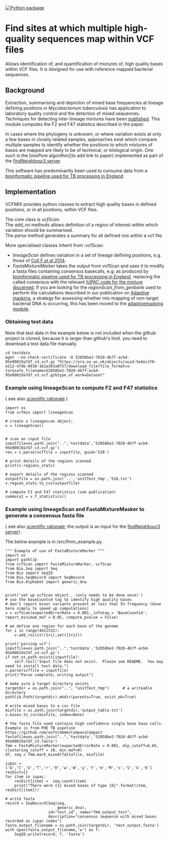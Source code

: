 [![Python package](https://github.com/AlexOrlek/VCFMIX/actions/workflows/python_versions.yml/badge.svg)](https://github.com/AlexOrlek/VCFMIX/actions/workflows/python_versions.yml)

# Find sites at which multiple high-quality sequences map within VCF files
Allows identification of, and quantification of mixtures of, high quality bases within VCF files.  It is designed for use with reference mapped bacterial sequences.

## Background
Extraction, summarising and depiction of mixed base frequencies at lineage defining positions in *Mycobacterium tuberculosis* has application to laboratory quality control and the detection of mixed sequences.
Techniques for detecting inter-lineage mixtures have been [published](https://www.ncbi.nlm.nih.gov/pubmed/30209183).  This module computes the F2 and F47 statistics described in the paper.

In cases where the phylogeny is unknown, or where variation exists at only a few bases in closely related samples, approaches exist which compare multiple samples to identify whether the positions to which mixtures of bases are mapped are likely to be of technical, or biological origin.  One such is the [mixPore algorithm](to add link to paper) implemented as part of the [findNeighbour3 server](https://github.com/davidhwyllie/findNeighbour3).

This software has predominantly been used to consume data from a [bioinformatic pipeline used for TB processing in England](https://github.com/oxfordmmm/CompassCompact).

## Implementation

VCFMIX provides python classes to extract high quality bases in defined positions, or in all positions, within VCF files.

The core class is *vcfScan*.    
The *add_roi* methods allows definition of a region of interest within which variation should be summarised.  
The *parse* method generates a summary for all defined rois within a vcf file.

More specialised classes inherit from :vcfScan:
* *lineageScan* defines variation in a set of lineage defining positions, e.g. those of [Coll F *et al* 2014](https://www.ncbi.nlm.nih.gov/pubmed/25176035).
* *FastaMixtureMarker* takes the output from vcfScan and uses it to modify a fasta files containing consensus basecalls, e.g. as produced by [bioinformatic pipeline used for TB processing in England](https://github.com/oxfordmmm/CompassCompact), replacing the called consensus with the relevant [IUPAC code for the mixture discerned](https://www.bioinformatics.org/sms/iupac.html).
If you are looking for the *regionScan_from_genbank* used to perform the calculations described in our publication on [Adaptive masking](https://www.ncbi.nlm.nih.gov/pubmed/29875188), a strategy for assessing whether mis-mapping of non-target bacterial DNA is occurring, this has been moved to the [adaptivemasking module](https://github.com/davidhwyllie/adaptivemasking).

### Obtaining test data
Note that test data in the example below is not included when the github project is cloned, because it is larger than github's limit.
you need to download a test data file manually.

```
cd testdata
wget --no-check-certificate -O 52858be2-7020-4b7f-acb4-95e00019a7d7_v3.vcf.gz "https://ora.ox.ac.uk/objects/uuid:5e4ec1f8-e212-47db-8910-161a303a0757/download_file?file_format=x-tar&safe_filename=52858be2-7020-4b7f-acb4-95e00019a7d7_v3.vcf.gz&type_of_work=Dataset"
```

### Example using lineageScan to compute F2 and F47 statistics
( see also [scientific rationale](https://www.ncbi.nlm.nih.gov/pubmed/30209183) )

```
import os
from vcfmix import lineageScan

# create a lineagescan object;
v = lineageScan()


# scan an input file
inputfile=os.path.join("..",'testdata','52858be2-7020-4b7f-acb4-95e00019a7d7_v3.vcf.gz')
res = v.parse(vcffile = inputfile, guid='528')

# print details of the regions scanned
print(v.regions_stats)

# export details of the regions scanned
outputfile = os.path.join('..','unitTest_tmp','528.txt')
v.region_stats.to_csv(outputfile)

# compute F2 and F47 statistics (see publication)
summary1 = v.f_statistics()

```

### Example using lineageScan and FastaMixtureMasker to generate a consensus fasta file
( see also [scientific rationale]( http://biorxiv.org/cgi/content/short/681502v1); the output is an input for the [findNeighbour3 server](https://github.com/davidhwyllie/findNeighbour3)).


The below example is in /src/fmm_example.py.

```
""" Example of use of FastaMixtureMarker """
import os
import pathlib
from vcfScan import FastaMixtureMarker, vcfScan
from Bio.Seq import Seq
from Bio import SeqIO
from Bio.SeqRecord import SeqRecord
from Bio.Alphabet import generic_dna


print('set up vcfScan object.. (only needs to be done once)')
# use the baseCounts4 tag to identify high quality bases
# don't report minor variants present at less that 5% frequency (done here simply to speed up computations)
v = vcfScan(expectedErrorRate = 0.001, infotag = 'BaseCounts4', report_minimum_maf = 0.05, compute_pvalue = False)     

# we define one region for each base of the genome
for i in range(4411532):     
    v.add_roi(str(1+i),set([1+i]))
    
print('parsing vcf')
inputfile=os.path.join("..",'testdata','52858be2-7020-4b7f-acb4-95e00019a7d7_v3.vcf.gz')
if not os.path.exists(inputfile):
    self.fail("Input file does not exist.  Please see README.  You may need to install test data.")
v.parse(vcffile = inputfile)
print("Parse complete; writing output")

# make sure a target directory exists
targetdir = os.path.join("..", "unitTest_tmp")		# a writeable directory
pathlib.Path(targetdir).mkdir(parents=True, exist_ok=True)

# write mixed bases to a csv file   
mixfile = os.path.join(targetdir,'output_table.txt')
v.bases.to_csv(mixfile, index=None)

# the fasta file used contains high confidence single base base calls.  Example is from PHE TB pipeline https://github.com/oxfordmmm/CompassCompact
fastafile=os.path.join("..",'testdata','52858be2-7020-4b7f-acb4-95e00019a7d7_v3.fasta')
fmm = FastaMixtureMarker(expectedErrorRate = 0.001, mlp_cutoff=6.65, clustering_cutoff = 10, min_maf=0)			
df, seq = fmm.mark_mixed(fastafile, mixfile)

iupac = ['A','C','G','T','r','R','w','W','y','Y','m','M','s','S','k','K']
resDict={}
for item in iupac:
    resDict[item] =  seq.count(item)
    print("There were {1} mixed bases of type {0}".format(item, resDict[item]))

# write fasta
record = SeqRecord(Seq(seq,
                       generic_dna),
                   id="test_id", name="fmm_output_test",
                   description="consensus sequence with mixed bases recorded as iupac codes")
fasta_output_filename = os.path.join(targetdir, 'test_output.fasta')
with open(fasta_output_filename,'w') as f:
    SeqIO.write(record, f, 'fasta')

```